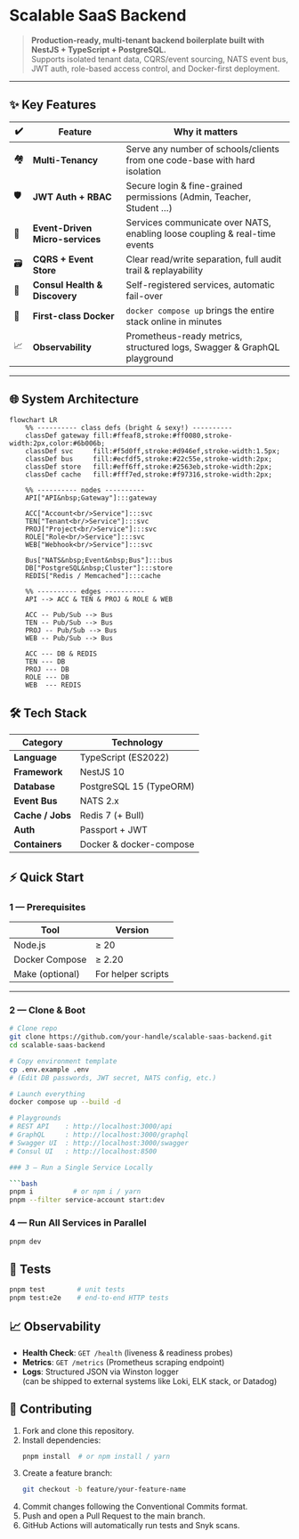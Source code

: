 # Scalable SaaS Backend

> **Production-ready, multi-tenant backend boilerplate built with NestJS + TypeScript + PostgreSQL.**  
> Supports isolated tenant data, CQRS/event sourcing, NATS event bus, JWT auth, role-based access control, and Docker-first deployment.

---

## ✨ Key Features

| ✔️ | Feature                         | Why it matters                                                              |
|----|---------------------------------|-----------------------------------------------------------------------------|
| 🏘️ | **Multi-Tenancy**               | Serve any number of schools/clients from one code-base with hard isolation  |
| 🛡️ | **JWT Auth + RBAC**             | Secure login & fine-grained permissions (Admin, Teacher, Student …)         |
| 📯 | **Event-Driven Micro-services** | Services communicate over NATS, enabling loose coupling & real-time events  |
| 🗃️ | **CQRS + Event Store**          | Clear read/write separation, full audit trail & replayability               |
| 🚦 | **Consul Health & Discovery**   | Self-registered services, automatic fail-over                               |
| 🐳 | **First-class Docker**          | `docker compose up` brings the entire stack online in minutes               |
| 📈 | **Observability**               | Prometheus-ready metrics, structured logs, Swagger & GraphQL playground     |

---

## 🌐 System Architecture

```mermaid
flowchart LR
    %% ---------- class defs (bright & sexy!) ----------
    classDef gateway fill:#ffeaf8,stroke:#ff0080,stroke-width:2px,color:#6b006b;
    classDef svc     fill:#f5d0ff,stroke:#d946ef,stroke-width:1.5px;
    classDef bus     fill:#ecfdf5,stroke:#22c55e,stroke-width:2px;
    classDef store   fill:#eff6ff,stroke:#2563eb,stroke-width:2px;
    classDef cache   fill:#fff7ed,stroke:#f97316,stroke-width:2px;

    %% ---------- nodes ----------
    API["API&nbsp;Gateway"]:::gateway

    ACC["Account<br/>Service"]:::svc
    TEN["Tenant<br/>Service"]:::svc
    PROJ["Project<br/>Service"]:::svc
    ROLE["Role<br/>Service"]:::svc
    WEB["Webhook<br/>Service"]:::svc

    Bus["NATS&nbsp;Event&nbsp;Bus"]:::bus
    DB["PostgreSQL&nbsp;Cluster"]:::store
    REDIS["Redis / Memcached"]:::cache

    %% ---------- edges ----------
    API --> ACC & TEN & PROJ & ROLE & WEB

    ACC -- Pub/Sub --> Bus
    TEN -- Pub/Sub --> Bus
    PROJ -- Pub/Sub --> Bus
    WEB -- Pub/Sub --> Bus

    ACC --- DB & REDIS
    TEN --- DB
    PROJ --- DB
    ROLE --- DB
    WEB  --- REDIS
```


## 🛠️ Tech Stack

| Category        | Technology                    |
|-----------------|-------------------------------|
| **Language**    | TypeScript (ES2022)            |
| **Framework**   | NestJS 10                     |
| **Database**    | PostgreSQL 15 (TypeORM)        |
| **Event Bus**   | NATS 2.x                       |
| **Cache / Jobs**| Redis 7 (+ Bull)               |
| **Auth**        | Passport + JWT                 |
| **Containers**  | Docker & docker-compose        |



## ⚡ Quick Start

### 1 — Prerequisites

| Tool            | Version       |
|-----------------|----------------|
| Node.js         | ≥ 20            |
| Docker Compose  | ≥ 2.20          |
| Make (optional) | For helper scripts |

---

### 2 — Clone & Boot

```bash
# Clone repo
git clone https://github.com/your-handle/scalable-saas-backend.git
cd scalable-saas-backend

# Copy environment template
cp .env.example .env
# (Edit DB passwords, JWT secret, NATS config, etc.)

# Launch everything
docker compose up --build -d

# Playgrounds
# REST API    : http://localhost:3000/api
# GraphQL     : http://localhost:3000/graphql
# Swagger UI  : http://localhost:3000/swagger
# Consul UI   : http://localhost:8500

### 3 — Run a Single Service Locally

```bash
pnpm i          # or npm i / yarn
pnpm --filter service-account start:dev
```

### 4 — Run All Services in Parallel
```bash
pnpm dev
```
## 🧪 Tests
```bash
pnpm test        # unit tests
pnpm test:e2e    # end-to-end HTTP tests
```

## 📈 Observability

- **Health Check**: `GET /health` (liveness & readiness probes)
- **Metrics**: `GET /metrics` (Prometheus scraping endpoint)
- **Logs**: Structured JSON via Winston logger  
  (can be shipped to external systems like Loki, ELK stack, or Datadog)


## 🤝 Contributing

1. Fork and clone this repository.
2. Install dependencies:
   ```bash
   pnpm install  # or npm install / yarn
   ```
3. Create a feature branch:
   ```bash
   git checkout -b feature/your-feature-name
   ```
4. Commit changes following the Conventional Commits format.
5. Push and open a Pull Request to the main branch.
6. GitHub Actions will automatically run tests and Snyk scans.
   
